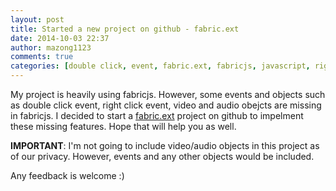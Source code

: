 ```yaml
---
layout: post
title: Started a new project on github - fabric.ext
date: 2014-10-03 22:37
author: mazong1123
comments: true
categories: [double click, event, fabric.ext, fabricjs, javascript, right click]
---
```

My project is heavily using fabricjs. However, some events and objects such as double click event, right click event, video and audio obejcts are missing in fabricjs. I decided to start a <a title="Fabric.ext" href="https://github.com/mazong1123/fabric.ext" target="_blank">fabric.ext</a> project on github to impelment these missing features. Hope that will help you as well.

<strong>IMPORTANT</strong>: I'm not going to include video/audio objects in this project as of our privacy. However, events and any other objects would be included.

Any feedback is welcome :)
